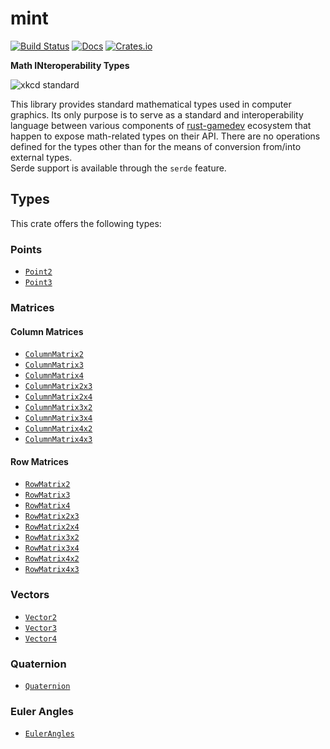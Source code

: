 # mint
[![Build Status](https://travis-ci.org/kvark/mint.svg)](https://travis-ci.org/kvark/mint)
[![Docs](https://docs.rs/mint/badge.svg)](https://docs.rs/mint)
[![Crates.io](https://img.shields.io/crates/v/mint.svg?maxAge=2592000)](https://crates.io/crates/mint)

**Math INteroperability Types**

![xkcd standard](https://imgs.xkcd.com/comics/standards.png)

This library provides standard mathematical types used in computer graphics.
Its only purpose is to serve as a standard and interoperability language between various components of [rust-gamedev](http://arewegameyet.com/categories/math/) ecosystem that happen to expose math-related types on their API.
There are no operations defined for the types other than for the means of conversion from/into external types.  
Serde support is available through the `serde` feature.

## Types

This crate offers the following types:

### Points

* [`Point2`](https://docs.rs/mint/*/mint/struct.Point2.html)
* [`Point3`](https://docs.rs/mint/*/mint/struct.Point3.html)

### Matrices

#### Column Matrices

* [`ColumnMatrix2`](https://docs.rs/mint/*/mint/struct.ColumnMatrix2.html)
* [`ColumnMatrix3`](https://docs.rs/mint/*/mint/struct.ColumnMatrix3.html)
* [`ColumnMatrix4`](https://docs.rs/mint/*/mint/struct.ColumnMatrix4.html)
* [`ColumnMatrix2x3`](https://docs.rs/mint/*/mint/struct.ColumnMatrix2x3.html)
* [`ColumnMatrix2x4`](https://docs.rs/mint/*/mint/struct.ColumnMatrix2x4.html)
* [`ColumnMatrix3x2`](https://docs.rs/mint/*/mint/struct.ColumnMatrix3x2.html)
* [`ColumnMatrix3x4`](https://docs.rs/mint/*/mint/struct.ColumnMatrix3x4.html)
* [`ColumnMatrix4x2`](https://docs.rs/mint/*/mint/struct.ColumnMatrix4x2.html)
* [`ColumnMatrix4x3`](https://docs.rs/mint/*/mint/struct.ColumnMatrix4x3.html)

#### Row Matrices

* [`RowMatrix2`](https://docs.rs/mint/*/mint/struct.RowMatrix2.html)
* [`RowMatrix3`](https://docs.rs/mint/*/mint/struct.RowMatrix3.html)
* [`RowMatrix4`](https://docs.rs/mint/*/mint/struct.RowMatrix4.html)
* [`RowMatrix2x3`](https://docs.rs/mint/*/mint/struct.RowMatrix2x3.html)
* [`RowMatrix2x4`](https://docs.rs/mint/*/mint/struct.RowMatrix2x4.html)
* [`RowMatrix3x2`](https://docs.rs/mint/*/mint/struct.RowMatrix3x2.html)
* [`RowMatrix3x4`](https://docs.rs/mint/*/mint/struct.RowMatrix3x4.html)
* [`RowMatrix4x2`](https://docs.rs/mint/*/mint/struct.RowMatrix4x2.html)
* [`RowMatrix4x3`](https://docs.rs/mint/*/mint/struct.RowMatrix4x3.html)

### Vectors

* [`Vector2`](https://docs.rs/mint/*/mint/struct.Vector2.html)
* [`Vector3`](https://docs.rs/mint/*/mint/struct.Vector3.html)
* [`Vector4`](https://docs.rs/mint/*/mint/struct.Vector4.html)

### Quaternion

* [`Quaternion`](https://docs.rs/mint/*/mint/struct.Quaternion.html)

### Euler Angles

* [`EulerAngles`](https://docs.rs/mint/*/mint/struct.EulerAngles.html)
